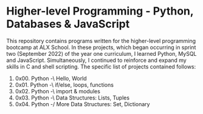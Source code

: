 # Higher-level Programming - Python, Databases & JavaScript

This repository contains programs written for the higher-level programming bootcamp at ALX School. In these projects, which began occurring in sprint two (September 2022) of the year one curriculum, I learned Python, MySQL and JavaScript. Simultaneously, I continued to reinforce and expand my skills in C and shell scripting. The specific list of projects contained follows:

1. 0x00. Python -\ Hello, World
2. 0x01. Python -\ if/else, loops, functions
3. 0x02. Python -\ import & modules
4. 0x03. Python -\ Data Structures: Lists, Tuples
5. 0x04. Python -/ More Data Structures: Set, Dictionary
